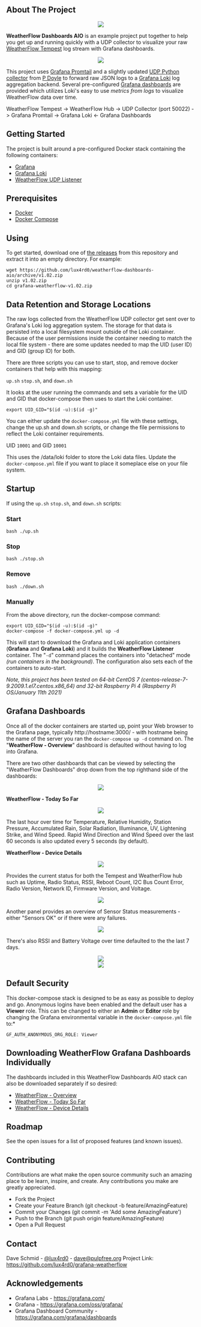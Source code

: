 ## About The Project

<center><img src="./images/weatherflow-dashboards-aio-title.png"></center>

**WeatherFlow Dashboards AIO** is an example project put together to help you get up and running quickly with a UDP collector to visualize your raw [WeatherFlow Tempest](https://weatherflow.com/tempest-weather-system/) log stream with Grafana dashboards. 

<center><img src="./images/weatherflow-weatherflow-overview.jpg"></center>

This project uses [Grafana Promtail](https://grafana.com/docs/loki/latest/clients/promtail/) and a slightly updated [UDP Python collector](https://github.com/p-doyle/Simple-WeatherFlow-Python-Listener) from [P Doyle](https://github.com/p-doyle/) to forward raw JSON logs to a [Grafana Loki](https://grafana.com/oss/loki/) log aggregation backend.  Several pre-configured [Grafana dashboards](https://grafana.com/oss/grafana/) are provided which utilizes Loki's easy to use *metrics from logs* to visualize WeatherFlow data over time.

WeatherFlow Tempest -> WeatherFlow Hub -> UDP Collector (port 50022) -> Grafana Promtail -> Grafana Loki <- Grafana Dashboards

## Getting Started

The project is built around a pre-configured Docker stack containing the following containers:

 - [Grafana](https://grafana.com/oss/grafana/)
 - [Grafana Loki](https://grafana.com/oss/loki/)
 - [WeatherFlow UDP Listener](https://github.com/p-doyle/Simple-WeatherFlow-Python-Listener)

## Prerequisites

- [Docker](https://docs.docker.com/install)
- [Docker Compose](https://docs.docker.com/compose/install)

## Using

To get started, download one of [the releases](https://github.com/lux4rd0/grafana-weatherflow/releases) from this repository and extract it into an empty directory. For example:

    wget https://github.com/lux4rd0/weatherflow-dashboards-aio/archive/v1.02.zip
    unzip v1.02.zip
    cd grafana-weatherflow-v1.02.zip

## Data Retention and Storage Locations

The raw logs collected from the WeatherFlow UDP collector get sent over to Grafana's Loki log aggregation system. The storage for that data is persisted into a local filesystem mount outside of the Loki container. Because of the user permissions inside the container needing to match the local file system - there are some updates needed to map the UID (user ID) and GID (group ID) for both.

There are three scripts you can use to start, stop, and remove docker containers that help with this mapping:

`up.sh` `stop.sh`,  and `down.sh`

It looks at the user running the commands and sets a variable for the UID and GID that docker-compose then uses to start the Loki container.

    export UID_GID="$(id -u):$(id -g)" 

You can either update the `docker-compose.yml` file with these settings, change the up.sh and down.sh scripts, or change the file permissions to reflect the Loki container requirements.

UID `10001` and GID `10001`

This uses the /data/loki folder to store the Loki data files. Update the `docker-compose.yml` file if you want to place it someplace else on your file system.

## Startup

If using the `up.sh` `stop.sh`,  and `down.sh` scripts:

### Start

    bash ./up.sh

### Stop

    bash ./stop.sh

### Remove

    bash ./down.sh

### Manually

From the above directory, run the docker-compose command:

    export UID_GID="$(id -u):$(id -g)" 
    docker-compose -f docker-compose.yml up -d

This will start to download the Grafana and Loki application containers (**Grafana** and **Grafana Loki**) and it builds the **WeatherFlow Listener** container. The "`-d`" command places the containers into "detached" mode *(run containers in the background)*. The configuration also sets each of the containers to auto-start.

*Note, this project has been tested on 64-bit CentOS 7 (centos-release-7-9.2009.1.el7.centos.x86_64) and 32-bit Raspberry Pi 4 (Raspberry Pi OS/January 11th 2021)* 

## Grafana Dashboards

Once all of the docker containers are started up, point your Web browser to the Grafana page, typically http://hostname:3000/ - with hostname being the name of the server you ran the `docker-compose up -d` command on. The "**WeatherFlow - Overview**" dashboard is defaulted without having to log into Grafana.

There are two other dashboards that can be viewed by selecting the "WeatherFlow Dashboards" drop down from the top righthand side of the dashboards:

<center><img src="./images/weatherflow-dashboards.jpg"></center>

**WeatherFlow - Today So Far**

<center><img src="./images/weatherflow-weatherflow-today_so_far.jpg"></center>

The last hour over time for Temperature, Relative Humidity, Station Pressure, Accumulated Rain, Solar Radiation, Illuminance, UV, Lightening Strike, and Wind Speed. Rapid Wind Direction and Wind Speed over the last 60 seconds is also updated every 5 seconds (by default). 

**WeatherFlow - Device Details**

<center><img src="./images/weatherflow-weatherflow-device_details.jpg"></center>

Provides the current status for both the Tempest and WeatherFlow hub such as Uptime, Radio Status, RSSI, Reboot Count, I2C Bus Count Error, Radio Version, Network ID, Firmware Version, and Voltage.

<center><img src="./images/weatherflow-weatherflow-device_details-device_status.jpg"></center>

Another panel provides an overview of Sensor Status measurements - either "Sensors OK" or if there were any failures.

<center><img src="./images/weatherflow-weatherflow-device_details-sensor_status.jpg"></center>

There's also RSSI and Battery Voltage over time defaulted to the the last 7 days.

<center><img src="./images/weatherflow-weatherflow-device_details-battery.jpg"></center>
<center><img src="./images/weatherflow-weatherflow-device_details-rssi.jpg"></center>


## Default Security

This docker-compose stack is designed to be as easy as possible to deploy and go. Anonymous logins have been enabled and the default user has a **Viewer** role. This can be changed to either an **Admin** or **Editor** role by changing the Grafana environmental variable in the `docker-compose.yml` file to:*

    GF_AUTH_ANONYMOUS_ORG_ROLE: Viewer

## Downloading WeatherFlow Grafana Dashboards Individually

The dashboards included in this WeatherFlow Dashboards AIO stack can also be downloaded separately if so desired:

- [WeatherFlow - Overview](https://grafana.com/grafana/dashboards/13938)
- [WeatherFlow - Today So Far](https://grafana.com/grafana/dashboards/13939)
- [WeatherFlow - Device Details](https://grafana.com/grafana/dashboards/13940)

## Roadmap

See the open issues for a list of proposed features (and known issues).

## Contributing

Contributions are what make the open source community such an amazing place to be learn, inspire, and create. Any contributions you make are greatly appreciated.

- Fork the Project
- Create your Feature Branch (git checkout -b feature/AmazingFeature)
- Commit your Changes (git commit -m 'Add some AmazingFeature')
- Push to the Branch (git push origin feature/AmazingFeature)
- Open a Pull Request

## Contact

Dave Schmid - [@lux4rd0](https://twitter.com/lux4rd0) - dave@pulpfree.org
Project Link: https://github.com/lux4rd0/grafana-weatherflow

## Acknowledgements

- Grafana Labs - https://grafana.com/
- Grafana - https://grafana.com/oss/grafana/
- Grafana Dashboard Community - https://grafana.com/grafana/dashboards
